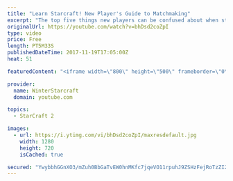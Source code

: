 ```yaml
---
title: "Learn Starcraft! New Player's Guide to Matchmaking"
excerpt: "The top five things new players can be confused about when starting off playing Starcraft 2!"
originalUrl: https://youtube.com/watch?v=bhDsd2coZpI
type: video
price: Free
length: PT5M33S
publishedDateTime: 2017-11-19T17:05:00Z
heat: 51

featuredContent: "<iframe width=\"800\" height=\"500\" frameborder=\"0\" src=\"https://www.youtube.com/embed/bhDsd2coZpI\" allow=\"accelerometer; autoplay; encrypted-media; gyroscope; picture-in-picture\" allowfullscreen></iframe>"

provider:
  name: WinterStarcraft
  domain: youtube.com

topics:
  - StarCraft 2

images:
  - url: https://i.ytimg.com/vi/bhDsd2coZpI/maxresdefault.jpg
    width: 1280
    height: 720
    isCached: true

secured: "YwybbhGGnXO3/mZuh0BbGaTvEW0hnMKfc7jqeVO11rpuhJ9ZSHzFejRoTzZI281ZuoqP4XKdyW6j6S4iSSB7nPPZ58+wxV9qwGHXOhQGx53yTyXaG+JD0Cn9u+xI4uXY0UnRPfR24FknR+6WDbCd8fEhnwz767IPAxluIM+Zr3N6TPtAgNk7sTbWDjrRnf+o7pOXi7SEM8l3kp9O9bDYdMACGDO8oZVkRDMAFuYc7glydlwvqojaHVwGlTcsY2fzZT/kHWZzA37REFAI8CenjmbYBwYhgRN32u/JCsW5NOgH+Y3adTXxLF8+TclRAVzYJAXcfMIHwSmPaPqZzw1asbe+XFfGirgmaMBr0jGJFJiujN5jQGqJT0IxMv4plUAJ8oHDUMGzSfkuI0q1A6XJp9phBrak9MfRDYg7G0w5JQ8=;CdSwO6z1VxtmX0TxLhdCaw=="
---
```


